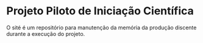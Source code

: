 # Projeto Piloto de Iniciação Científica

O sité é um repositório para manutenção da memória da produção discente durante a execução do projeto. 
